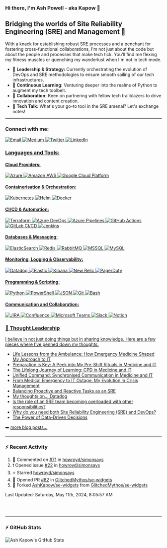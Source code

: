### Hi there, I'm Ash Powell - aka Kapow 👋

## Bridging the worlds of Site Reliability Engineering (SRE) and Management 🚀
With a knack for establishing robust SRE processes and a penchant for fostering cross-functional collaborations, I'm not just about the code but about the people and processes that make tech tick. You'll find me flexing my fitness muscles or quenching my wanderlust when I'm not in tech mode.

- 🔭 **Leadership & Strategy:** Currently orchestrating the evolution of DevOps and SRE methodologies to ensure smooth sailing of our tech infrastructures.
- 🌱 **Continuous Learning:** Venturing deeper into the realms of Python to augment my tech toolbelt.
- 👯 **Collaboration:** Keen on partnering with fellow tech trailblazers to drive innovation and content creation.
- 💬 **Tech Talk:** What's your go-to tool in the SRE arsenal? Let's exchange notes!

---
### Connect with me:

<p>
  <a href="mailto:ash@thekapow.com"><img alt="Email" src="https://img.shields.io/badge/-Email-EA4335?style=flat-square&logo=gmail&logoColor=white" />
  <a href="https://medium.com/@ashkapow"><img alt="Medium" src="https://img.shields.io/badge/-Medium-000000?style=flat-square&logo=medium&logoColor=white" />
  <a href="https://twitter.com/ashkapow"><img alt="Twitter" src="https://img.shields.io/badge/-Twitter-1DA1F2?style=flat-square&logo=twitter&logoColor=white" />
  <a href="https://www.linkedin.com/in/ashleypowell1"><img alt="LinkedIn" src="https://img.shields.io/badge/-LinkedIn-0A66C2?style=flat-square&logo=linkedin&logoColor=white" />
</p>

### Languages and Tools:

#### Cloud Providers:
<p>
<img alt="Azure" src="https://img.shields.io/badge/-Azure-0078D4?style=flat-square&logo=microsoftazure&logoColor=white" />
<img alt="Amazon AWS" src="https://img.shields.io/badge/-Amazon_AWS-ff9900?style=flat-square&logo=amazonaws&logoColor=white" />
<img alt="Google Cloud Platform" src="https://img.shields.io/badge/-Google_Cloud_Platform-1a73e8?style=flat-square&logo=google-cloud&logoColor=white" />
</p>

#### Containerisation & Orchestration:
<p>
<img alt="Kubernetes" src="https://img.shields.io/badge/-Kubernetes-326CE5?style=flat-square&logo=kubernetes&logoColor=white" />
<img alt="Helm" src="https://img.shields.io/badge/-Helm-0F1689?style=flat-square&logo=helm&logoColor=white" />
<img alt="Docker" src="https://img.shields.io/badge/-Docker-46a2f1?style=flat-square&logo=docker&logoColor=white" />
</p>

#### CI/CD & Automation:
<p>
<img alt="Terraform" src="https://img.shields.io/badge/-Terraform-7B42BC?style=flat-square&logo=terraform&logoColor=white" />
<img alt="Azure DevOps" src="https://img.shields.io/badge/-Azure_DevOps-0078D7?style=flat-square&logo=azuredevops&logoColor=white" />
<img alt="Azure Pipelines" src="https://img.shields.io/badge/-Azure_Pipelines-2560E0?style=flat-square&logo=azurepipelines&logoColor=white" />
<img alt="GitHub Actions" src="https://img.shields.io/badge/-GitHub_Actions-2088FF?style=flat-square&logo=githubactions&logoColor=white" />
<img alt="GitLab CI/CD" src="https://img.shields.io/badge/-GitLab_CI/CD-FCA121?style=flat-square&logo=gitlab&logoColor=white" />
<img alt="Jenkins" src="https://img.shields.io/badge/-Jenkins-D24939?style=flat-square&logo=jenkins&logoColor=white" />
</p>

#### Databases & Messaging:
<p>
<img alt="ElasticSearch" src="https://img.shields.io/badge/-ElasticSearch-005571?style=flat-square&logo=elasticsearch&logoColor=white" />
<img alt="Redis" src="https://img.shields.io/badge/-Redis-DC382D?style=flat-square&logo=redis&logoColor=white" />
<img alt="RabbitMQ" src="https://img.shields.io/badge/-RabbitMQ-FF6600?style=flat-square&logo=rabbitmq&logoColor=white" />
<img alt="MSSQL" src="https://img.shields.io/badge/-MSSQL-CC2927?style=flat-square&logo=microsoftsqlserver&logoColor=white" />
<img alt="MySQL" src="https://img.shields.io/badge/-MySQL-4479A1?style=flat-square&logo=mysql&logoColor=white" />
</p>

#### Monitoring, Logging & Observability:
<p>
<img alt="Datadog" src="https://img.shields.io/badge/-Datadog-632CA6?style=flat-square&logo=datadog&logoColor=white" />
<img alt="Elastic" src="https://img.shields.io/badge/-Elastic-005571?style=flat-square&logo=elastic&logoColor=white" />
<img alt="Kibana" src="https://img.shields.io/badge/-Kibana-005571?style=flat-square&logo=kibana&logoColor=white" />
<img alt="New Relic" src="https://img.shields.io/badge/-New_Relic-008C99?style=flat-square&logo=newrelic&logoColor=white" />
<img alt="PagerDuty" src="https://img.shields.io/badge/-PagerDuty-06AC38?style=flat-square&logo=pagerduty&logoColor=white" />
</p>

#### Programming & Scripting:
<p>
<img alt="Python" src="https://img.shields.io/badge/-Python-3776AB?style=flat-square&logo=python&logoColor=white" />
<img alt="PowerShell" src="https://img.shields.io/badge/-PowerShell-5391FE?style=flat-square&logo=powershell&logoColor=white" />
<img alt="JSON" src="https://img.shields.io/badge/-JSON-000000?style=flat-square&logo=json&logoColor=white" />
<img alt="Git" src="https://img.shields.io/badge/-Git-F05032?style=flat-square&logo=git&logoColor=white" />
<img alt="Bash" src="https://img.shields.io/badge/-Bash-4EAA25?style=flat-square&logo=gnu-bash&logoColor=white" />
</p>

#### Communication and Collaboration:
<p>
<img alt="JIRA" src="https://img.shields.io/badge/-JIRA-0052CC?style=flat-square&logo=jira&logoColor=white" />
<img alt="Confluence" src="https://img.shields.io/badge/-Confluence-172B4D?style=flat-square&logo=confluence&logoColor=white" />
<img alt="Microsoft Teams" src="https://img.shields.io/badge/-Microsoft_Teams-6264A7?style=flat-square&logo=microsoft-teams&logoColor=white" />
<img alt="Slack" src="https://img.shields.io/badge/-Slack-4A154B?style=flat-square&logo=slack&logoColor=white" />
<img alt="Notion" src="https://img.shields.io/badge/-Notion-000000?style=flat-square&logo=notion&logoColor=white" />
</p>

### 📕 Thought Leadership

I believe in not just doing things but in sharing knowledge. Here are a few pieces where I've penned down my thoughts:

<!-- BLOG-POST-LIST:START -->
- [Life Lessons from the Ambulance: How Emergency Medicine Shaped My Approach to IT](https://ashkapow.medium.com/life-lessons-from-the-ambulance-how-emergency-medicine-shaped-my-approach-to-it-d5be1ff290d1?source=rss-5aeda81f2373------2)
- [Preparation is Key: A Peek into My Pre-Shift Rituals in Medicine and IT](https://ashkapow.medium.com/preparation-is-key-a-peek-into-my-pre-shift-rituals-in-medicine-and-it-7106e4e3d1ed?source=rss-5aeda81f2373------2)
- [The Lifelong Journey of Learning: CPD in Medicine and IT](https://ashkapow.medium.com/the-lifelong-journey-of-learning-cpd-in-medicine-and-it-25733cb0ce41?source=rss-5aeda81f2373------2)
- [Unified Command: Synchronised Communication in Medicine and IT](https://ashkapow.medium.com/unified-command-synchronised-communication-in-medicine-and-it-a3a36a8e6a94?source=rss-5aeda81f2373------2)
- [From Medical Emergency to IT Outage: My Evolution in Crisis Management](https://ashkapow.medium.com/from-medical-emergency-to-it-outage-my-evolution-in-crisis-management-d3d435b66444?source=rss-5aeda81f2373------2)
- [Balancing Proactive and Reactive Tasks as an SRE](https://ashkapow.medium.com/balancing-proactive-and-reactive-tasks-as-an-sre-ed7a4966dd0a?source=rss-5aeda81f2373------2)
- [My thoughts on… Datadog](https://ashkapow.medium.com/my-thoughts-on-datadog-52877368d75a?source=rss-5aeda81f2373------2)
- [Is the role of an SRE team becoming overloaded with other responsibilities?](https://ashkapow.medium.com/is-the-role-of-an-sre-team-becoming-overloaded-with-other-responsibilities-46bf41481227?source=rss-5aeda81f2373------2)
- [Why do you need both Site Reliability Engineering &lpar;SRE&rpar; and DevOps?](https://ashkapow.medium.com/why-do-you-need-both-site-reliability-engineering-sre-and-devops-cdeb0f9fee07?source=rss-5aeda81f2373------2)
- [The Power of Data-Driven Decisions](https://medium.com/glasswall-engineering/the-power-of-data-driven-decisions-521ef982424b?source=rss-5aeda81f2373------2)
<!-- BLOG-POST-LIST:END -->

➡️ [more blog posts...](https://medium.com/@ashkapow)

--- 
### :zap: Recent Activity
  
<!--RECENT_ACTIVITY:start-->
1. 💬 Commented on [#71](https://github.com/howroyd/simonsays/issues/71#issuecomment-1986570312) in [howroyd/simonsays](https://github.com/howroyd/simonsays)
2. ❗️ Opened issue [#22](https://github.com/howroyd/simonsays/issues/22) in [howroyd/simonsays](https://github.com/howroyd/simonsays)
3. ⭐ Starred [howroyd/simonsays](https://github.com/howroyd/simonsays)
4. 💪 Opened PR [#82](https://github.com/GlitchedMythos/se-widgets/pull/82) in [GlitchedMythos/se-widgets](https://github.com/GlitchedMythos/se-widgets)
5. 🔱 Forked [AshKapow/se-widgets](https://github.com/AshKapow/se-widgets) from [GlitchedMythos/se-widgets](https://github.com/GlitchedMythos/se-widgets)
<!--RECENT_ACTIVITY:end-->

<!--RECENT_ACTIVITY:last_update-->
Last Updated: Saturday, May 11th, 2024, 8:05:57 AM
<!--RECENT_ACTIVITY:last_update_end-->

<br />
<br />

--- 
### :zap: GitHub Stats

  <img align="left" alt="Ash Kapow's GitHub Stats" src="https://github-readme-stats.ereshzealous.vercel.app/api?username=ashkapow&show_icons=true&hide_border=true" />
